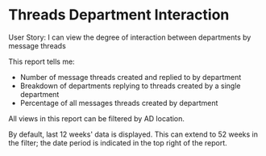 # Threads Department Interaction
User Story: I can view the degree of interaction between departments by message threads

This report tells me: 
- Number of message threads created and replied to by department
- Breakdown of departments replying to threads created by a single department
- Percentage of all messages threads created by department

All views in this report can be filtered by AD location. 

By default, last 12 weeks' data is displayed. This can extend to 52 weeks in the filter; the date period is indicated in the top right of the report.  
